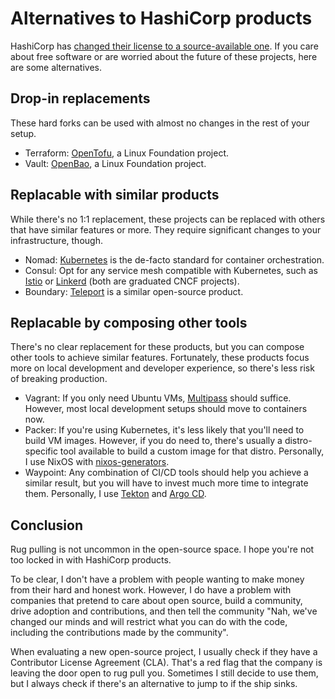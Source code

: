 # Alternatives to HashiCorp products

HashiCorp has [changed their license to a source-available one](https://www.hashicorp.com/blog/hashicorp-adopts-business-source-license).
If you care about free software or are worried about the future of these projects,
here are some alternatives.

## Drop-in replacements

These hard forks can be used with almost no changes in the rest of your setup.

- Terraform: [OpenTofu](https://opentofu.org), a Linux Foundation project.
- Vault: [OpenBao](https://openbao.org), a Linux Foundation project.

## Replacable with similar products

While there's no 1:1 replacement, these projects can be replaced with others that have similar features or more.
They require significant changes to your infrastructure, though.

- Nomad: [Kubernetes](https://kubernetes.io) is the de-facto standard for container orchestration.
- Consul: Opt for any service mesh compatible with Kubernetes,
  such as [Istio](https://istio.io) or [Linkerd](https://linkerd.io) (both are graduated CNCF projects).
- Boundary: [Teleport](https://goteleport.com) is a similar open-source product.

## Replacable by composing other tools

There's no clear replacement for these products, but you can compose other tools to achieve similar features.
Fortunately, these products focus more on local development and developer experience, so there's less risk of breaking production.

- Vagrant: If you only need Ubuntu VMs, [Multipass](https://multipass.run) should suffice.
  However, most local development setups should move to containers now.
- Packer: If you're using Kubernetes, it's less likely that you'll need to build VM images.
  However, if you do need to, there's usually a distro-specific tool available to build a custom image for that distro.
  Personally, I use NixOS with [nixos-generators](https://github.com/nix-community/nixos-generators).
- Waypoint: Any combination of CI/CD tools should help you achieve a similar result,
  but you will have to invest much more time to integrate them.
  Personally, I use [Tekton](https://tekton.dev) and [Argo CD](https://argo-cd.readthedocs.io).

## Conclusion

Rug pulling is not uncommon in the open-source space. I hope you're not too locked in with HashiCorp products.

To be clear, I don't have a problem with people wanting to make money from their hard and honest work.
However, I do have a problem with companies that pretend to care about open source, build a community,
drive adoption and contributions, and then tell the community "Nah, we've changed our minds and will
restrict what you can do with the code, including the contributions made by the community".

When evaluating a new open-source project, I usually check if they have a Contributor License Agreement (CLA).
That's a red flag that the company is leaving the door open to rug pull you.
Sometimes I still decide to use them, but I always check if there's an alternative to jump to if the ship sinks.
